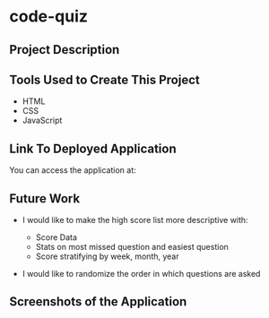 # code-quiz

## Project Description

## Tools Used to Create This Project

* HTML
* CSS
* JavaScript

## Link To Deployed Application

You can access the application at:



## Future Work

* I would like to make the high score list more descriptive with:
    * Score Data
    * Stats on most missed question and easiest question
    * Score stratifying by week, month, year

* I would like to randomize the order in which questions are asked

## Screenshots of the Application

